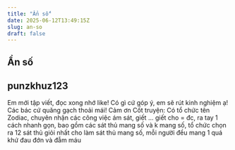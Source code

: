 ```yaml
---
title: "Ẩn số"
date: 2025-06-12T13:49:15Z
slug: an-so
draft: false
---
```


## Ẩn số

## punzkhuz123

Em mới tập viết, đọc xong nhớ like! Có gì cứ góp ý, em sẽ rút kinh nghiệm ạ! Các bác cứ quăng gạch thoải mái! Cảm ơn
Cốt truyện: Có tổ chức tên Zodiac, chuyên nhận các công việc ám sát, giết … giết cho = đc, ra tay 1 cách nhanh gọn,  bao gồm các sát thủ mang số và k mang số, tổ chức chọn ra 12 sát thủ giỏi nhất cho làm sát thủ mang số, mỗi người đều mang 1 quá khứ đau đớn và đẫm máu